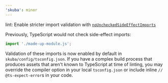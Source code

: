 ```yaml
---
'skuba': minor
---
```


lint: Enable stricter import validation with [`noUncheckedSideEffectImports`](https://www.typescriptlang.org/tsconfig/#noUncheckedSideEffectImports)

Previously, TypeScript would not check side-effect imports:

```typescript
import './made-up-module.js';
```

Validation of these imports is now enabled by default in `skuba/config/tsconfig.json`. If you have a complex build process that produces assets that aren't known to TypeScript at time of linting, you may override the compiler option in your local `tsconfig.json` or include inline `// @ts-expect-error`s in your code.
